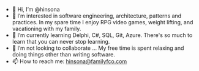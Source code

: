 - 👋 Hi, I’m @hinsona
- 👀 I’m interested in software engineering, architecture, patterns and practices. In my spare time I enjoy RPG video games, weight lifting, and vacationing with my family.
- 🌱 I’m currently learning Delphi, C#, SQL, Git, Azure. There's so much to learn that you can never stop learning.
- 💞️ I’m not looking to collaborate ... My free time is spent relaxing and doing things other than writing software.
- 📫 How to reach me: hinsona@familyfco.com

<!---
hinsona/hinsona is a ✨ special ✨ repository because its `README.md` (this file) appears on your GitHub profile.
You can click the Preview link to take a look at your changes.
--->
